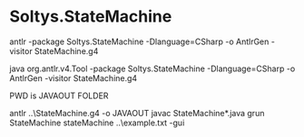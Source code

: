 # Soltys.StateMachine


antlr -package Soltys.StateMachine -Dlanguage=CSharp -o AntlrGen -visitor StateMachine.g4

java org.antlr.v4.Tool -package Soltys.StateMachine -Dlanguage=CSharp -o AntlrGen -visitor StateMachine.g4


PWD is JAVAOUT FOLDER

antlr ..\StateMachine.g4 -o JAVAOUT
javac StateMachine*.java
grun StateMachine stateMachine ..\example.txt -gui
